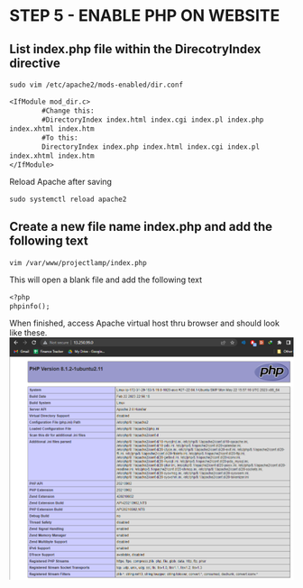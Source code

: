 # STEP 5 - ENABLE PHP ON WEBSITE
## List index.php file within the DirecotryIndex directive
```
sudo vim /etc/apache2/mods-enabled/dir.conf
```
```
<IfModule mod_dir.c>
        #Change this:
        #DirectoryIndex index.html index.cgi index.pl index.php index.xhtml index.htm
        #To this:
        DirectoryIndex index.php index.html index.cgi index.pl index.xhtml index.htm
</IfModule>
```
Reload Apache after saving
```
sudo systemctl reload apache2
```
## Create a new file name index.php and add the following text

```
vim /var/www/projectlamp/index.php
```
This will open a blank file and add the following text
```
<?php
phpinfo();
```

When finished, access Apache virtual host thru browser and should look like these.
![php validation](./images/php%20validation.png)